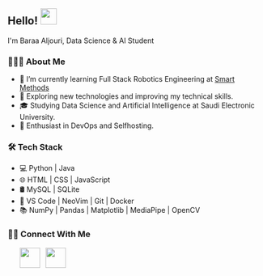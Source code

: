 <h2> Hello! <img src="https://media.tenor.com/SNL9_xhZl9oAAAAj/waving-hand-joypixels.gif" width="32"> </h2>
I'm Baraa Aljouri, Data Science & AI Student

<h3> 👨🏻‍💻 About Me </h3>

- 🔭 I’m currently learning Full Stack Robotics Engineering at <a href="https://s-m.com.sa/"> Smart Methods </a>
- 🔎 Exploring new technologies and improving my technical skills.
- 🎓 Studying Data Science and Artificial Intelligence at Saudi Electronic University.
- 🌱 Enthusiast in DevOps and Selfhosting.
<!-- - 😄 My website: https://baraa.top -->

<h3> 🛠 Tech Stack </h3>

- 💻 Python | Java
- 🌐 HTML | CSS | JavaScript 
- 🛢 MySQL | SQLite
- 🔧 VS Code | NeoVim | Git | Docker
- 📚 NumPy | Pandas | Matplotlib | MediaPipe | OpenCV

<h3> 🤝🏻 Connect With Me </h3>
<p>
&nbsp; &nbsp; &nbsp; <a href="https://www.linkedin.com/in/baraaaljouri"><img src="https://img.icons8.com/?size=48&id=13930&format=png" width="40"></a>
&nbsp; <a href="mailto:BaraaAljouri@gmail.com"><img src="https://img.icons8.com/?size=48&id=P7UIlhbpWzZm&format=png" width="40"></a>
</p>

<!-- [Top Langs](https://github-readme-stats.vercel.app/api/top-langs/?username=itsbaraa&layout=compact&text_color=daf7dc&bg_color=151515) -->
<!--![Baraa GitHub stats](https://github-readme-stats.vercel.app/api?username=itsbaraa&theme=github_dark&show_icons=true) -->
